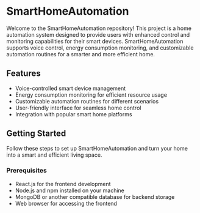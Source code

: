 # SmartHomeAutomation

Welcome to the SmartHomeAutomation repository! This project is a home automation system designed to provide users with enhanced control and monitoring capabilities for their smart devices. SmartHomeAutomation supports voice control, energy consumption monitoring, and customizable automation routines for a smarter and more efficient home.

## Features

- Voice-controlled smart device management
- Energy consumption monitoring for efficient resource usage
- Customizable automation routines for different scenarios
- User-friendly interface for seamless home control
- Integration with popular smart home platforms

## Getting Started

Follow these steps to set up SmartHomeAutomation and turn your home into a smart and efficient living space.

### Prerequisites

- React.js for the frontend development
- Node.js and npm installed on your machine
- MongoDB or another compatible database for backend storage
- Web browser for accessing the frontend
